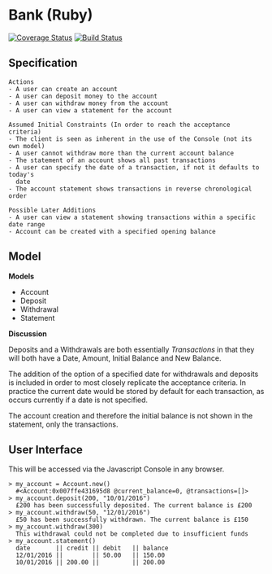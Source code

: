 # Bank (Ruby)

[![Coverage Status](https://coveralls.io/repos/github/laurenrosie/Bank-Tech-Test-Ruby/badge.svg?branch=master)](https://coveralls.io/github/laurenrosie/Bank-Tech-Test-Ruby?branch=master)
[![Build Status](https://travis-ci.org/laurenrosie/Bank-Tech-Test-Ruby.svg?branch=master)](https://travis-ci.org/laurenrosie/Bank-Tech-Test-Ruby)
## Specification

```
Actions
- A user can create an account
- A user can deposit money to the account
- A user can withdraw money from the account
- A user can view a statement for the account

Assumed Initial Constraints (In order to reach the acceptance criteria)
- The client is seen as inherent in the use of the Console (not its own model)
- A user cannot withdraw more than the current account balance
- The statement of an account shows all past transactions
- A user can specify the date of a transaction, if not it defaults to today's
  date
- The account statement shows transactions in reverse chronological order

Possible Later Additions
- A user can view a statement showing transactions within a specific date range
- Account can be created with a specified opening balance

```

## Model

**Models**
- Account
- Deposit
- Withdrawal
- Statement

**Discussion**

Deposits and a Withdrawals are both essentially *Transactions* in that
they will both have a Date, Amount, Initial Balance and New Balance.

The addition of the option of a specified date for withdrawals and deposits is
included in order to most closely replicate the acceptance criteria. In practice
the current date would be stored by default for each transaction, as occurs currently if a date is not specified.

The account creation and therefore the initial balance is not shown in the
statement, only the transactions.


## User Interface

This will be accessed via the Javascript Console in any browser.  

```
> my_account = Account.new()
  #<Account:0x007ffe431695d8 @current_balance=0, @transactions=[]>
> my_account.deposit(200, "10/01/2016")
  £200 has been successfully deposited. The current balance is £200
> my_account.withdraw(50, "12/01/2016")
  £50 has been successfully withdrawn. The current balance is £150
> my_account.withdraw(300)
  This withdrawal could not be completed due to insufficient funds
> my_account.statement()
  date       || credit || debit   || balance
  12/01/2016 ||        || 50.00   || 150.00
  10/01/2016 || 200.00 ||         || 200.00
```
